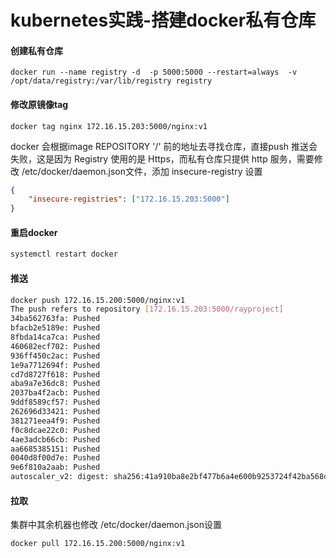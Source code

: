 # kubernetes实践-搭建docker私有仓库

#### 创建私有仓库

```shell
docker run --name registry -d  -p 5000:5000 --restart=always  -v /opt/data/registry:/var/lib/registry registry
```

#### 修改原镜像tag

``` shell
docker tag nginx 172.16.15.203:5000/nginx:v1
```

docker 会根据image REPOSITORY '/' 前的地址去寻找仓库，直接push 推送会失败，这是因为 Registry 使用的是 Https，而私有仓库只提供 http 服务，需要修改 /etc/docker/daemon.json文件，添加 insecure-registry 设置

```json
{
	"insecure-registries": ["172.16.15.203:5000"]
}
```

#### 重启docker

```sh
systemctl restart docker
```

#### 推送

```sh
docker push 172.16.15.200:5000/nginx:v1
The push refers to repository [172.16.15.203:5000/rayproject]
34ba562763fa: Pushed 
bfacb2e5189e: Pushed 
8fbda14ca7ca: Pushed 
460682ecf702: Pushed 
936ff450c2ac: Pushed 
1e9a7712694f: Pushed 
cd7d8727f618: Pushed 
aba9a7e36dc8: Pushed 
2037ba4f2acb: Pushed 
9ddf8589cf57: Pushed 
262696d33421: Pushed 
381271eea4f9: Pushed 
f0c8dcae22c0: Pushed 
4ae3adcb66cb: Pushed 
aa6685385151: Pushed 
0040d8f00d7e: Pushed 
9e6f810a2aab: Pushed 
autoscaler_v2: digest: sha256:41a910ba8e2bf477b6a4e600b9253724f42ba568d70663abd04bf13dfefd79dd size: 3882
```

#### 拉取

集群中其余机器也修改 /etc/docker/daemon.json设置

```
docker pull 172.16.15.200:5000/nginx:v1
```

